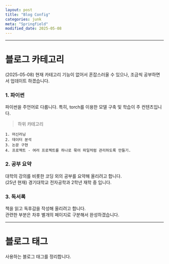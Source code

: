 ```yaml
---
layout: post
title: "Blog Config"
categories: junk
meta: "Springfield"
modified_date: 2025-05-08
---
```


* * *
# 블로그 카테고리

(2025-05-08) 현재 카테고리 기능이 없어서 혼잡스러울 수 있으나, 조금씩 공부하면서 업데이트 하겠습니다.

### 1. 파이썬   
   파이썬을 주언어로 다룹니다. 특히, torch를 이용한 모델 구축 및 학습이 주 컨텐츠입니다.   
> 하위 카테고리   

    1. 머신러닝   
    2. 데이터 분석   
    3. 논문 구현    
    4. 프로젝트 - 여러 프로젝트를 하나로 묶어 파일처럼 관리하도록 만들기.   

### 2. 공부 요약   
   대학의 강의를 비롯한 코딩 외의 공부를 요약해 올리려고 합니다.   
   (25년 현재) 경기대학교 전자공학과 2학년 재학 중 입니다.

### 3. 독서록   
   책을 읽고 독후감을 작성해 올리려고 합니다.   
   관련한 부분은 차후 별개의 페이지로 구분해서 완성하겠습니다.

* * *

# 블로그 태그

사용하는 블로그 태그를 정리합니다.
